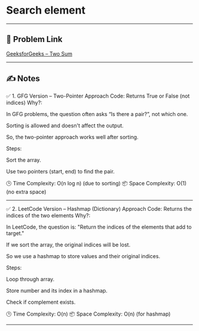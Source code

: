 # Search element



---

## 🔗 Problem Link

[GeeksforGeeks – Two Sum](https://www.geeksforgeeks.org/problems/key-pair5616/1)

---

## ✍️ Notes

✅ 1. GFG Version – Two-Pointer Approach
Code: Returns True or False (not indices)
Why?:

In GFG problems, the question often asks “Is there a pair?”, not which one.

Sorting is allowed and doesn't affect the output.

So, the two-pointer approach works well after sorting.

Steps:

Sort the array.

Use two pointers (start, end) to find the pair.

🕒 Time Complexity: O(n log n) (due to sorting)
📦 Space Complexity: O(1) (no extra space)

---

✅ 2. LeetCode Version – Hashmap (Dictionary) Approach
Code: Returns the indices of the two elements
Why?:

In LeetCode, the question is: "Return the indices of the elements that add to target."

If we sort the array, the original indices will be lost.

So we use a hashmap to store values and their original indices.

Steps:

Loop through array.

Store number and its index in a hashmap.

Check if complement exists.

🕒 Time Complexity: O(n)
📦 Space Complexity: O(n) (for hashmap)


---
